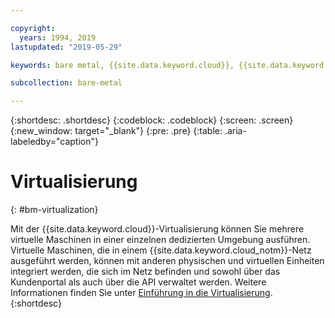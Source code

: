 ```yaml
---

copyright:
  years: 1994, 2019
lastupdated: "2019-05-29"

keywords: bare metal, {{site.data.keyword.cloud}}, {{site.data.keyword.cloud_notm}}

subcollection: bare-metal

---
```


{:shortdesc: .shortdesc}
{:codeblock: .codeblock}
{:screen: .screen}
{:new_window: target="_blank"}
{:pre: .pre}
{:table: .aria-labeledby="caption"}

# Virtualisierung
{: #bm-virtualization}

Mit der {{site.data.keyword.cloud}}-Virtualisierung können Sie mehrere virtuelle Maschinen in einer einzelnen dedizierten Umgebung ausführen. Virtuelle Maschinen, die in einem {{site.data.keyword.cloud_notm}}-Netz ausgeführt werden, können mit anderen physischen und virtuellen Einheiten integriert werden, die sich im Netz befinden und sowohl über das Kundenportal als auch über die API verwaltet werden. Weitere Informationen finden Sie unter [Einführung in die Virtualisierung](/docs/virtualization?topic=Virtualization-getting-started#getting-started).
{:shortdesc}
